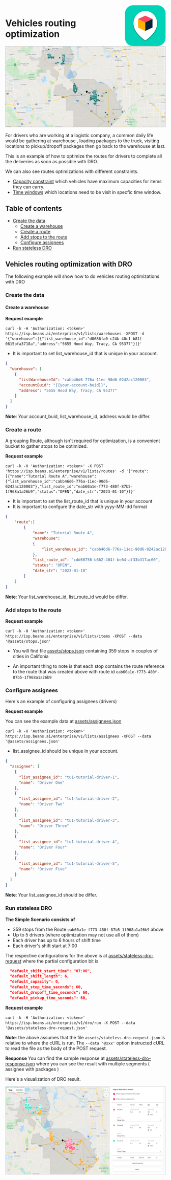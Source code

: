 

<img src="../assets/images/beans-128x128.png" align="right" />

# Vehicles routing optimization

![Stops](assets/images/stops.png)

For drivers who are working at a logistic company, a common daily life would be gathering at warehouse , loading  packages to the truck, visiting locations to pickup/dropoff packages then go back to the warehouse at last.

This is an example of how to optimize the routes for drivers to complete all the deliveries as soon as possible with DRO.

We can also see routes optimizations with different constraints.

- [Capacity constraint](https://github.com/beansai/beans-tutorials/tree/main/dynamic-routes-optimization/vehicles-routing-optimization-with-capacity-constraint) which vehicles have maximum capacities for items they can carry.
- [Time windows](https://github.com/beansai/beans-tutorials/tree/main/dynamic-routes-optimization/vehicles-routing-optimization-with-time-windows) which locations need to be visit in specfic time window.

## Table of contents
- [Create the data](#create-the-data)
  - [Create a warehouse](#create-a-warehouse)
  - [Create a route](#create-a-route)
  - [Add stops to the route](#add-stops-to-the-route)
  - [Configure assignees](#configure-assignees)
- [Run stateless DRO](#run-stateless-dro)



## Vehicles routing optimization with DRO

The following example will show how to do vehicles routing optimizations with DRO

### Create the data

#### Create a warehouse

**Request example**

```
curl -k -H 'Authorization: <token>' https://isp.beans.ai/enterprise/v1/lists/warehouses -XPOST -d '{"warehouse":[{"list_warehouse_id":"d0686fa0-c24b-40c1-b81f-0615bfa3718a","address":"5655 Hood Way, Tracy, CA 95377"}]}'
```

- It is important to set list_warehouse_id that is unique in your account.

```json
{
  "warehouse": [
    {
      "listWarehouseId": "cabb46d6-776a-11ec-90d6-0242ac120003",
      "accountBuid": "{{your-account-buid}}",
      "address": "5655 Hood Way, Tracy, CA 95377"
    }
  ]
}
```

**Note**: Your account_buid, list_warehouse_id, address would be differ.

### Create a route

A grouping Route, although isn't required for optimization, is a convenient bucket to gather
stops to be optimized.

**Request example**

```
curl -k -H 'Authorization: <token>' -X POST 'https://isp.beans.ai/enterprise/v1/lists/routes' -d '{"route":[{"name":"Tutorial Route A","warehouse":{"list_warehouse_id":"cabb46d6-776a-11ec-90d6-0242ac120003"},"list_route_id":"eab60a1e-f773-480f-87b5-1f968a1a26b9","status":"OPEN","date_str":"2023-01-10"}]}'
```

- It is important to set the list_route_id that is unique in your account
- It is important to confgure the date_str with yyyy-MM-dd format

```json
{
    "route":[
        {
            "name": "Tutorial Route A",
            "warehouse":
            {
                "list_warehouse_id": "cabb46d6-776a-11ec-90d6-0242ac120003"
            },
            "list_route_id": "cdd60756-b662-404f-be64-af33b317ac60",
            "status": "OPEN",
            "date_str": "2023-01-10"
        }
    ]
}
```

**Note**: Your list_warehouse_id, list_route_id would be differ.

### Add stops to the route

**Request example**

```
curl -k -H 'Authorization: <token>' https://isp.beans.ai/enterprise/v1/lists/items -XPOST --data '@assets/stops.json'
```

- You will find file [assets/stops.json](assets/stops.json) containing 359 stops in couples of cities in Califonia

- An important thing to note is that each stop contains the route reference to the route that was created above with route id `eab60a1e-f773-480f-87b5-1f968a1a26b9`

### Configure assignees

Here's an example of configuring assignees (drivers)

**Request example**

You can see the example data at [assets/assignees.json](assets/assignees.json)

```
curl -k -H 'Authorization: <token>' https://isp.beans.ai/enterprise/v1/lists/assignees -XPOST --data '@assets/assignees.json'
```

- list_assignee_id should be unique in your account.

```json
{
  "assignee": [
    {
      "list_assignee_id": "tu1-tutorial-driver-1",
      "name": "Driver One"
    },
    {
      "list_assignee_id": "tu1-tutorial-driver-2",
      "name": "Driver Two"
    },
    {
      "list_assignee_id": "tu1-tutorial-driver-3",
      "name": "Driver Three"
    },
    {
      "list_assignee_id": "tu1-tutorial-driver-4",
      "name": "Driver Four"
    },
    {
      "list_assignee_id": "tu1-tutorial-driver-5",
      "name": "Driver Five"
    }
  ]
}
```

**Note**: Your list_assignee_id should be differ.

### Run stateless DRO

**The Simple Scenario consists of**

- 359 stops from the Route `eab60a1e-f773-480f-87b5-1f968a1a26b9` above
- Up to 5 drivers (where optimization may not use all of them)
- Each driver has up to 6 hours of shift time
- Each driver's shift start at 7:00

The respective configurations for the above is at [assets/stateless-dro-request](assets/stateless-dro-request.json)  where the partial configuration bit is

```json
  "default_shift_start_time": "07:00",
  "default_shift_length": 6,
  "default_capacity": 0,
  "default_stop_time_seconds": 60,
  "default_dropoff_time_seconds": 60,
  "default_pickup_time_seconds": 60,
```

**Request example**

```
curl -k -H 'Authorization: <token>' https://isp.beans.ai/enterprise/v1/dro/run -X POST --data '@assets/stateless-dro-request.json'
```

**Note**: the above assumes that the file `assets/stateless-dro-request.json` is relative to where the cURL is run. The `--data '@xxx'` option instructed cURL to read the file as the body of the POST request.

**Response**
You can find the sample response at [assets/stateless-dro-response.json](assets/stateless-dro-response.json) where you can see the result with multiple segments ( assignee with packages )

Here's a visualization of DRO result.

![DRO Result](assets/images/dro-result.png)
